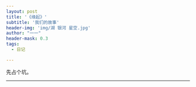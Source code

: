 ```yaml
---
layout: post
title: '《缘起》'
subtitle: '我们的故事'
header-img: 'img/湖 银河 星空.jpg'
author: "一一"
header-mask: 0.3
tags:
  - 日记

---
```

先占个坑。

---
